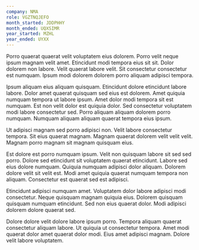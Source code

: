 ```yaml
---
company: NMA
role: VGZTNQJEFO
month_started: JDDPHHY
month_ended: UQXSIMR
year_started: MZHL
year_ended: UYXX
---
```


Porro quaerat quaerat velit voluptatem eius dolorem. Porro velit neque ipsum magnam velit amet. Etincidunt modi tempora eius sit sit. Dolor dolorem non labore. Velit quaerat labore velit. Sit consectetur consectetur est numquam. Ipsum modi dolorem dolorem porro aliquam adipisci tempora.

Ipsum aliquam eius aliquam quisquam. Etincidunt dolore etincidunt labore labore. Dolor amet quaerat quisquam sed eius est dolorem. Amet quiquia numquam tempora ut labore ipsum. Amet dolor modi tempora sit est numquam. Est non velit dolor est quiquia dolor. Sed consectetur voluptatem modi labore consectetur sed. Porro aliquam aliquam dolorem porro numquam. Numquam aliquam aliquam quaerat tempora eius ipsum.

Ut adipisci magnam sed porro adipisci non. Velit labore consectetur tempora. Sit eius quaerat magnam. Magnam quaerat dolorem velit velit velit. Magnam porro magnam sit magnam quisquam eius.

Est dolore est porro numquam ipsum. Velit non quisquam labore sit sed sed porro. Dolore sed etincidunt sit voluptatem quaerat etincidunt. Labore sed eius dolore numquam. Quiquia numquam adipisci dolor aliquam. Dolorem dolore velit sit velit est. Modi amet quiquia quaerat numquam tempora non aliquam. Consectetur est quaerat sed est adipisci.

Etincidunt adipisci numquam amet. Voluptatem dolor labore adipisci modi consectetur. Neque quisquam magnam quiquia eius. Dolorem quisquam quisquam numquam etincidunt. Sed non eius quaerat dolor. Modi adipisci dolorem dolore quaerat sed.

Dolore dolore velit dolore labore ipsum porro. Tempora aliquam quaerat consectetur aliquam labore. Ut quiquia ut consectetur tempora. Amet modi quaerat dolor amet quaerat dolor modi. Eius amet adipisci magnam. Dolore velit labore voluptatem.
    